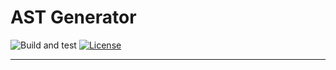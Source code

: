 # AST Generator

![Build and test](https://github.com/unified-ast/ast-generator/workflows/Build%20and%20test/badge.svg)
[![License](https://img.shields.io/github/license/unified-ast/ast-generator)](https://github.com/unified-ast/ast-generator/blob/master/LICENSE)
___


